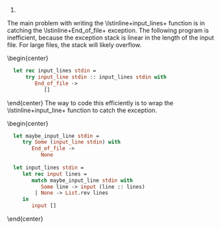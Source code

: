 1.
  The main problem with writing the \lstinline+input_lines+ function is in catching the \lstinline+End_of_file+ exception.
  The following program is inefficient, because the exception stack is linear in the length of the input file.
  For large files, the stack will likely overflow.
  
  \begin{center}
```ocaml
  let rec input_lines stdin =
      try input_line stdin :: input_lines stdin with
         End_of_file ->
            []
```
  \end{center}
  The way to code this efficiently is to wrap the \lstinline+input_line+ function to catch the exception.
  
  \begin{center}
```ocaml
  let maybe_input_line stdin =
     try Some (input_line stdin) with
        End_of_file ->
           None
  
  let input_lines stdin =
     let rec input lines =
        match maybe_input_line stdin with
           Some line -> input (line :: lines)
         | None -> List.rev lines
     in
        input []
```
  \end{center}

